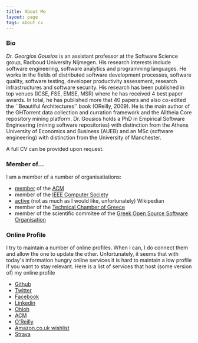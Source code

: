 ```yaml
---
title: About Me
layout: page
tags: about cv
---
```


### Bio

*Dr. Georgios Gousios* is an assistant professor at the Software Science group,
Radboud University Nijmegen. His research interests include software
engineering, software analytics and programming languages. He works in the
fields of distributed software development processes, software quality, software
testing, developer productivity assessment, research infrastructures and
software security. His research has been published in top venues (ICSE, FSE,
EMSE, MSR) where he has received 4 best paper awards. In total, he has published
more that 40 papers and also co-edited the ``Beautiful Architectures'' book
(OReilly, 2009). He is the main author of the GHTorrent data collection and
curration framework and the Alitheia Core repository mining platform.  Dr.
Gousios holds a PhD in Empirical Software Engineering (mining software
repositories) with distinction from the Athens University of Economics and
Business (AUEB) and an MSc (software engineering) with distinction from the
University of Manchester.

A full CV can be provided upon request.

### Member of...

I am a member of a number of organisatiations:

* [member](http://portal.acm.org/author_page.cfm?id=81351592431) of the [ACM](http://www.acm.org)
* member of the [IEEE Computer Society](http://www.computer.org)
* [active](http://en.wikipedia.org/wiki/User:Gousiosg) (not as much as I would like, unfortunately) Wikipedian
* member of the [Technical Chamber of Greece](http://www.tee.gr)
* member of the scientific commitee of the [Greek Open Source Software Organisation](http://ellak.gr/)

### Online Profile

I try to maintain a number of online profiles. When I can, I do connect
them and allow the one to update the other. Unfortunately, it seems
that with today's information hungry online services it is hard to
maintain a low profile if you want to stay relevant. Here is a list of
services that host (some version of) my online profile

* [Github](https://github.com/gousiosg)
* [Twitter](http://twitter.com/gousiosg)
* [Facebook](http://www.facebook.com/gousiosg)
* [Linkedin](http://www.linkedin.com/in/georgiosgousios)
* [Ohloh](http://www.ohloh.net/accounts/gousiosg)
* [ACM](http://portal.acm.org/author_page.cfm?id=81351592431)
* [O'Reilly](http://www.oreillynet.com/pub/au/3473)
* [Amazon.co.uk wishlist](http://www.amazon.co.uk/wishlist/2ONAREYL5GL9S)
* [Strava](https://www.strava.com/athletes/14122138)
